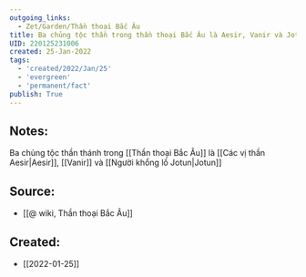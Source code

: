 ```yaml
---
outgoing_links:
  - Zet/Garden/Thần thoại Bắc Âu
title: Ba chủng tộc thần trong thần thoại Bắc Âu là Aesir, Vanir và Jotun
UID: 220125231006
created: 25-Jan-2022
tags:
  - 'created/2022/Jan/25'
  - 'evergreen'
  - 'permanent/fact'
publish: True
---
```

## Notes:
Ba chủng tộc thần thánh trong [[Thần thoại Bắc Âu]] là [[Các vị thần Aesir|Aesir]], [[Vanir]] và [[Người khổng lồ Jotun|Jotun]]

## Source:
- [[@ wiki, Thần thoại Bắc Âu]]



## Created:
- [[2022-01-25]]
